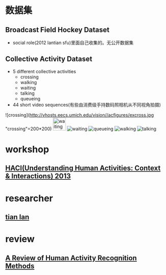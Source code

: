 # 数据集

## Broadcast Field Hockey Dataset
- social role(2012 lantian sfu)里面自己收集的。无公开数据集

## Collective Activity Dataset
- 5 different collective activities
    - crossing
    - walking
    - waiting
    - talking
    - queueing
- 44 short video sequences(有些由消费级手持数码照相机从不同视角拍摄)

![crossing](http://vhosts.eecs.umich.edu/vision//acfigures/excross.jpg "crossing"=200*200)
<img src="http://vhosts.eecs.umich.edu/vision//acfigures/exwait.jpg" width="40" height="40" alt="waiting"/>
![waiting](http://vhosts.eecs.umich.edu/vision//acfigures/exwait.jpg "waiting")
![queueing](http://vhosts.eecs.umich.edu/vision//acfigures/exqueue.jpg "queueing")
![walking](http://vhosts.eecs.umich.edu/vision//acfigures/exwalk.jpg "queueing")
![talking](http://vhosts.eecs.umich.edu/vision//acfigures/extalk.jpg "talking")

# workshop

## [HACI(Understanding Human Activities: Context & Interactions) 2013](http://haci2013.umiacs.umd.edu/)

# researcher

## [tian lan](http://cs.stanford.edu/~taranlan/)

# review 

## [A Review of Human Activity Recognition Methods](http://journal.frontiersin.org/article/10.3389/frobt.2015.00028/full)
